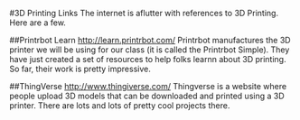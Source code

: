 #3D Printing Links
The internet is aflutter with references to 3D Printing. Here are a few.

##Printrbot Learn
http://learn.printrbot.com/
Printrbot manufactures the 3D printer we will be using for our class (it is called the Printrbot Simple). They have just created a set of resources to help folks learnn about 3D printing. So far, their work is pretty impressive.

##ThingVerse
http://www.thingiverse.com/
Thingverse is a website where people upload 3D models that can be downloaded and printed using a 3D printer. There are lots and lots of pretty cool projects there.

